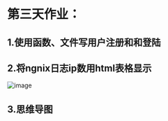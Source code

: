 # 第三天作业：
## 1.使用函数、文件写用户注册和和登陆
## 2.将ngnix日志ip数用html表格显示
![image](https://github.com/51reboot/actual-15-homework/edit/master/three/liuqingming/ngnix.py-结果.PNG)
## 3.思维导图

